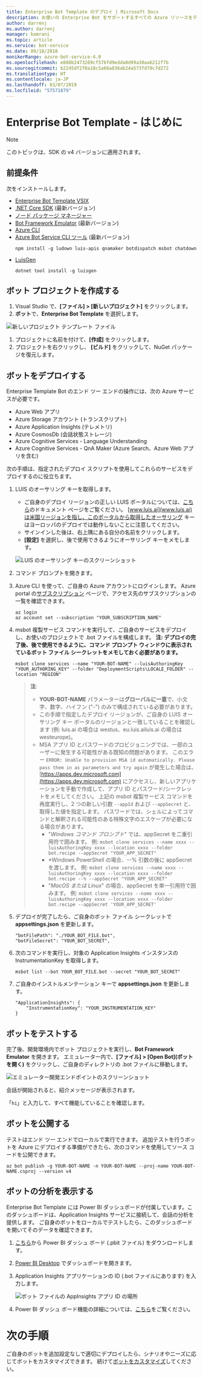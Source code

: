 ```yaml
---
title: Enterprise Bot Template のデプロイ | Microsoft Docs
description: お使いの Enterprise Bot をサポートするすべての Azure リソースをデプロイする方法について説明します
author: darrenj
ms.author: darrenj
manager: kamrani
ms.topic: article
ms.service: bot-service
ms.date: 09/18/2018
monikerRange: azure-bot-service-4.0
ms.openlocfilehash: e888b2473269cf576fd9edda0d99a30aa6212f7b
ms.sourcegitcommit: b2245df2f0a18c5a66a836ab24a573fd70c7d272
ms.translationtype: HT
ms.contentlocale: ja-JP
ms.lasthandoff: 03/07/2019
ms.locfileid: "57571879"
---
```

# <a name="enterprise-bot-template---getting-started"></a>Enterprise Bot Template - はじめに

> [!NOTE]
> このトピックは、SDK の v4 バージョンに適用されます。 

## <a name="prerequisites"></a>前提条件

次をインストールします。
- [Enterprise Bot Template VSIX](https://marketplace.visualstudio.com/items?itemName=BotBuilder.botbuilderv4enterprise)
- [.NET Core SDK](https://www.microsoft.com/net/download) (最新バージョン)
- [ノード パッケージ マネージャー](https://nodejs.org/en/)
- [Bot Framework Emulator](https://docs.microsoft.com/en-us/azure/bot-service/bot-service-debug-emulator?view=azure-bot-service-4.0) (最新バージョン)
- [Azure CLI](https://docs.microsoft.com/en-us/cli/azure/install-azure-cli?view=azure-cli-latest)
- [Azure Bot Service CLI ツール](https://github.com/Microsoft/botbuilder-tools) (最新バージョン)
    ```shell
    npm install -g ludown luis-apis qnamaker botdispatch msbot chatdown
    ```
- [LuisGen](https://github.com/Microsoft/botbuilder-tools/blob/master/packages/LUISGen/src/npm/readme.md)
    ```shell
    dotnet tool install -g luisgen
    ```

## <a name="create-your-bot-project"></a>ボット プロジェクトを作成する
1. Visual Studio で、**[ファイル] > [新しいプロジェクト]** をクリックします。
1. **ボット**で、**Enterprise Bot Template** を選択します。

![新しいプロジェクト テンプレート ファイル](media/enterprise-template/new_project.jpg)

1. プロジェクトに名前を付けて、**[作成]** をクリックします。
1. プロジェクトを右クリックし、 **[ビルド]** をクリックして、NuGet パッケージを復元します。

## <a name="deploy-your-bot"></a>ボットをデプロイする

Enterprise Template Bot のエンド ツー エンドの操作には、次の Azure サービスが必要です。
- Azure Web アプリ
- Azure Storage アカウント (トランスクリプト)
- Azure Application Insights (テレメトリ)
- Azure CosmosDb (会話状態ストレージ)
- Azure Cognitive Services - Language Understanding
- Azure Cognitive Services - QnA Maker (Azure Search、Azure Web アプリを含む)

次の手順は、指定されたデプロイ スクリプトを使用してこれらのサービスをデプロイするのに役立ちます。

1. LUIS のオーサリング キーを取得します。
   - ご自身のデプロイ リージョンの正しい LUIS ポータルについては、[こちら](https://docs.microsoft.com/en-us/azure/cognitive-services/luis/luis-reference-regions)のドキュメント ページをご覧ください。 [www.luis.ai](www.luis.ai)は米国リージョンを指し、このポータルから取得したオーサリング キーはヨーロッパのデプロイでは動作しないことに注意してください。
   - サインインした後は、右上隅にある自分の名前をクリックします。
   - **[設定]** を選択し、後で使用できるようにオーサリング キーをメモします。
    
    ![LUIS のオーサリング キーのスクリーンショット](./media/enterprise-template/luis_authoring_key.jpg)

1. コマンド プロンプトを開きます。
1. Azure CLI を使って、ご自身の Azure アカウントにログインします。 Azure portal の[サブスクリプション](https://ms.portal.azure.com/#blade/Microsoft_Azure_Billing/SubscriptionsBlade) ページで、アクセス先のサブスクリプションの一覧を確認できます。
    ```shell
    az login
    az account set --subscription "YOUR_SUBSCRIPTION_NAME"
    ```

1. msbot 複製サービス コマンドを実行して、ご自身のサービスをデプロイし、お使いのプロジェクトで .bot ファイルを構成します。 **注: デプロイの完了後、後で使用できるように、コマンド プロンプト ウィンドウに表示されているボット ファイル シークレットをメモしておく必要があります。**

    ```shell
    msbot clone services --name "YOUR-BOT-NAME" --luisAuthoringKey "YOUR_AUTHORING_KEY" --folder "DeploymentScripts\LOCALE_FOLDER" --location "REGION"
    ```

    > **注**:
    >- **YOUR-BOT-NAME** パラメーターは**グローバルに一意**で、小文字、数字、ハイフン ("-") のみで構成されている必要があります。
    >- この手順で指定したデプロイ リージョンが、ご自身の LUIS オーサリング キー ポータルのリージョンと一致していることを確認します (例: luis.ai の場合は westus、eu.luis.ailuis.ai の場合は westeurope)。
    >- MSA アプリ ID とパスワードのプロビジョニングでは、一部のユーザーに発生する可能性がある既知の問題があります。 このエラー `ERROR: Unable to provision MSA id automatically. Please pass them in as parameters and try again` が発生した場合は、[https://apps.dev.microsoft.com](https://apps.dev.microsoft.com) にアクセスし、新しいアプリケーションを手動で作成して、アプリ ID とパスワード/シークレットをメモしてください。 上記の msbot 複製サービス コマンドを再度実行し、2 つの新しい引数 `--appId` および `--appSecret` と、取得した値を指定します。 パスワードでは、シェルによってコマンドと解釈される可能性のある特殊文字のエスケープが必要になる場合があります。
    >   - "*Windows コマンド プロンプト*" では、appSecret を二重引用符で囲みます。 例: `msbot clone services --name xxxx --luisAuthoringKey xxxx --location xxxx --folder bot.recipe --appSecret "YOUR_APP_SECRET"`
    >   - *Windows PowerShell の場合、--% 引数の後に appSecret を渡します。 例: `msbot clone services --name xxxx --luisAuthoringKey xxxx --location xxxx --folder bot.recipe --% --appSecret "YOUR_APP_SECRET"`
    >   - "*MacOS または Linux*" の場合、appSecret を単一引用符で囲みます。 例: `msbot clone services --name xxxx --luisAuthoringKey xxxx --location xxxx --folder bot.recipe --appSecret 'YOUR_APP_SECRET'`

1. デプロイが完了したら、ご自身のボット ファイル シークレットで **appsettings.json** を更新します。 
    
    ```
    "botFilePath": "./YOUR_BOT_FILE.bot",
    "botFileSecret": "YOUR_BOT_SECRET",
    ```
1. 次のコマンドを実行し、対象の Application Insights インスタンスの InstrumentationKey を取得します。
    ```
    msbot list --bot YOUR_BOT_FILE.bot --secret "YOUR_BOT_SECRET"
    ```

1. ご自身のインストルメンテーション キーで **appsettings.json** を更新します。

    ```
    "ApplicationInsights": {
        "InstrumentationKey": "YOUR_INSTRUMENTATION_KEY"
    }
    ```

## <a name="test-your-bot"></a>ボットをテストする

完了後、開発環境内でボット プロジェクトを実行し、**Bot Framework Emulator** を開きます。 エミュレーター内で、**[ファイル] > [Open Bot]\(ボットを開く\)** をクリックし、ご自身のディレクトリの .bot ファイルに移動します。

![エミュレーター開発エンドポイントのスクリーンショット](./media/enterprise-template/development_endpoint.jpg)

会話が開始されると、紹介メッセージが表示されます。

「```hi```」と入力して、すべて機能していることを確認します。

## <a name="publish-your-bot"></a>ボットを公開する

テストはエンド ツー エンドでローカルで実行できます。 追加テストを行うボットを Azure にデプロイする準備ができたら、次のコマンドを使用してソース コードを公開できます。

```shell
az bot publish -g YOUR-BOT-NAME -n YOUR-BOT-NAME --proj-name YOUR-BOT-NAME.csproj --version v4
```

## <a name="view-your-bot-analytics"></a>ボットの分析を表示する
Enterprise Bot Template には Power BI ダッシュボードが付属しています。このダッシュボードは、Application Insights サービスに接続して、会話の分析を提供します。 ご自身のボットをローカルでテストしたら、このダッシュボードを開いてそのデータを確認できます。 

1. [こちら](https://github.com/Microsoft/AI/blob/master/solutions/analytics/ConversationalAnalyticsSample_02132019.pbit)から Power BI ダッシュ ボード (.pbit ファイル) をダウンロードします。
1. [Power BI Desktop](https://powerbi.microsoft.com/en-us/desktop/) でダッシュボードを開きます。
1. Application Insights アプリケーションの ID (.bot ファイルにあります) を入力します。

    ![ボット ファイルの AppInsights アプリ ID の場所](./media/enterprise-template/appInsights_appId.jpg)

1. Power BI ダッシュ ボード機能の詳細については、[こちら](https://github.com/Microsoft/AI/tree/master/solutions/analytics)をご覧ください。

# <a name="next-steps"></a>次の手順

ご自身のボットを追加設定なしで適切にデプロイしたら、シナリオやニーズに応じてボットをカスタマイズできます。 続けて[ボットをカスタマイズ](bot-builder-enterprise-template-customize.md)してください。
